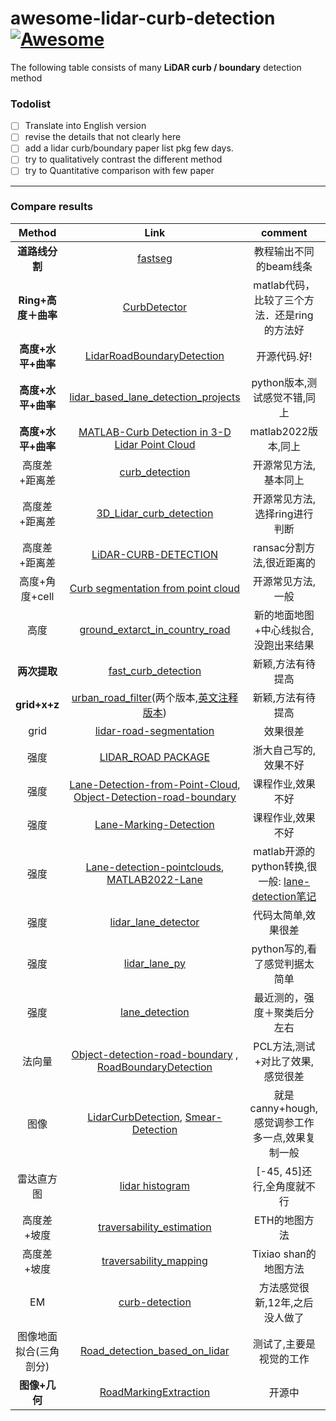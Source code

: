 # awesome-lidar-curb-detection [![Awesome](https://awesome.re/badge.svg)](https://awesome.re)

The following table consists of many **LiDAR curb / boundary** detection method



### Todolist
- [ ] Translate into English version
- [ ] revise the details that not clearly here
- [ ] add a lidar curb/boundary paper list pkg few days.
- [ ] try to qualitatively contrast the different method
- [ ] try to Quantitative comparison with few paper
  
---
### Compare results
| Method | Link | comment | TODO |
| :------------------: | :-----------------: | :-----------------: |:-----------------: |
| **道路线分割** | [fastseg](https://github.com/shrijitsingh99/fastseg) | 教程输出不同的beam线条 | 测试 |
| **Ring+高度＋曲率** | [CurbDetector](https://github.com/DrGabor/CurbDetector) |matlab代码，比较了三个方法．还是ring的方法好 |测试
| **高度+水平+曲率** | [LidarRoadBoundaryDetection](https://github.com/wangguojun2018/LidarRoadBoundaryDetection) | 开源代码.好! | 测试 |
| **高度+水平+曲率** | [lidar_based_lane_detection_projects](https://github.com/eriche2016/lidar_based_lane_detection_projects) | python版本,测试感觉不错,同上 | 测试 |
| **高度+水平+曲率** | [MATLAB-Curb Detection in 3-D Lidar Point Cloud](https://ww2.mathworks.cn/help/lidar/ug/curb-detection-in-lidar-point-cloud.html) | matlab2022版本,同上 | 测试 |
| 高度差+距离差 | [curb_detection](https://github.com/linyliny/curb_detection) | 开源常见方法,基本同上 | 测试 |
| 高度差+距离差 | [3D_Lidar_curb_detection](https://github.com/SohaibAl-emara/3D_Lidar_Curb_Detection) | 开源常见方法,选择ring进行判断 | 测试
| 高度差+距离差 | [LiDAR-CURB-DETECTION](https://github.com/bigbigpark/LiDAR-CURB-DETECTION) | ransac分割方法,很近距离的 | 测试 |
| 高度+角度+cell | [Curb segmentation from point cloud](https://github.com/Robator/road_curb_segmentation) | 开源常见方法,一般 | 测试 |
| 高度 | [ground_extarct_in_country_road](https://github.com/lzyplayer/ground_extarct_in_country_road) | 新的地面地图+中心线拟合,没跑出来结果 |测试 | 
| **两次提取** | [fast_curb_detection](https://github.com/hey2525/Road-boundary-edge-curb-detection) | 新颖,方法有待提高 | 测试 |
| **grid+x+z** | [urban_road_filter](https://github.com/jkk-research/urban_road_filter)(两个版本,[英文注释版本](https://github.com/jkk-research/urban_road_filter/tree/refactor))  | 新颖,方法有待提高 | 测试 |
| grid | [lidar-road-segmentation](https://github.com/Garrus007/lidar-road-segmentation) | 效果很差 |测试 | 
| 强度 | [LIDAR_ROAD PACKAGE](https://github.com/yunxdai/Intensity-based_Sidewalk_Segmentation) | 浙大自己写的,效果不好 | 测试 |
| 强度 | [Lane-Detection-from-Point-Cloud](https://github.com/jtpils/Lane-Detection-from-Point-Cloud), [Object-Detection-road-boundary](https://github.com/vatsalpatel2605/Object-Detection-in-Point-Cloud-Pole-lane-marking-road-boundary) | 课程作业,效果不好 | 测试 |
| 强度 |[Lane-Marking-Detection](https://github.com/Lukas-Justen/Lane-Marking-Detection) | 课程作业,效果不好 | 测试 |  
| 强度 | [Lane-detection-pointclouds](https://github.com/ashleetiw/Lane-detection-pointclouds), [MATLAB2022-Lane](https://ww2.mathworks.cn/help/lidar/ug/lane-detection-in-3d-lidar-point-cloud.html)   | matlab开源的python转换,很一般:  [lane-detection笔记](https://github.com/ashleetiw/portfolio/blob/65e59372bc8af9deb25aa8d8c39afb9ddd55eb09/_posts/2021-06-10-lane-detection.markdown)| 测试 |
| 强度 | [lidar_lane_detector](https://github.com/kwh950724/lidar_lane_detector) | 代码太简单,效果很差 | 测试 |    
| 强度 | [lidar_lane_py](https://github.com/hojun-Ch/lidar_lane_py) | python写的,看了感觉判据太简单 | 测试 |  
| 强度 | [lane_detection](https://github.com/hyunbeen99/lane_detection) | 最近测的，强度＋聚类后分左右 | 测试 |  
| 法向量 | [Object-detection-road-boundary](https://github.com/rzou15/Object-detection-in-Point-Cloud-road-boundary) , [RoadBoundaryDetection](https://github.com/dengyanbo/PointCloud_RoadBoundaryDetection)| PCL方法,测试+对比了效果,感觉很差 | 测试 | 
| 图像 | [LidarCurbDetection](https://github.com/michaely1113/LidarCurbDetection), [Smear-Detection](https://github.com/shashank918/Smear-Detection) | 就是canny+hough,感觉调参工作多一点,效果复制一般 | 测试 | 
| 雷达直方图 | [lidar histogram](https://github.com/azurity/lidar-hist) | [-45, 45]还行,全角度就不行 |测试 | 
| 高度差+坡度 | [traversability_estimation](https://github.com/leggedrobotics/traversability_estimation) | ETH的地图方法 |TODO | 
| 高度差+坡度 | [traversability_mapping](https://github.com/TixiaoShan/traversability_mapping) | Tixiao shan的地图方法 |TODO | 
| EM | [curb-detection](https://github.com/jmaye/curb-detection) | 方法感觉很新,12年,之后没人做了 | TODO | 
| 图像地面拟合(三角剖分) | [Road_detection_based_on_lidar](https://github.com/YanMinbit/Road_detection_based_on_lidar) | 测试了,主要是视觉的工作 |TODO | 
| **图像+几何** | [RoadMarkingExtraction](https://github.com/YuePanEdward/RoadMarkingExtraction)| 开源中| TODO | 
